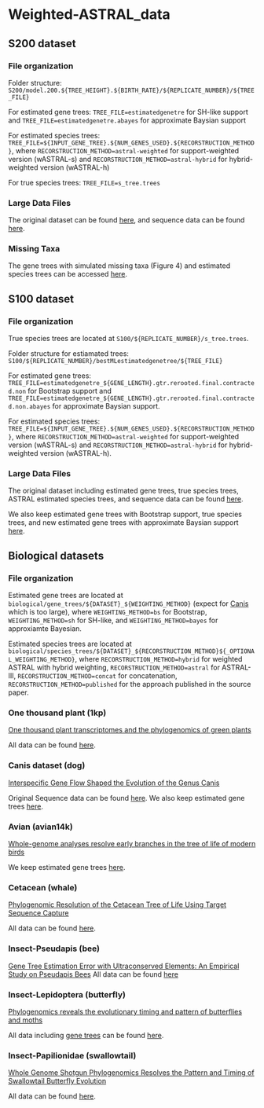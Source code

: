 # Weighted-ASTRAL_data

## S200 dataset
### File organization
Folder structure: `S200/model.200.${TREE_HEIGHT}.${BIRTH_RATE}/${REPLICATE_NUMBER}/${TREE_FILE}`

For estimated gene trees: `TREE_FILE=estimatedgenetre` for SH-like support and `TREE_FILE=estimatedgenetre.abayes` for approximate Baysian support

For estimated species trees: `TREE_FILE=${INPUT_GENE_TREE}.${NUM_GENES_USED}.${RECORSTRUCTION_METHOD}`, where `RECORSTRUCTION_METHOD=astral-weighted` for support-weighted version (wASTRAL-s) and `RECORSTRUCTION_METHOD=astral-hybrid` for hybrid-weighted version (wASTRAL-h)

For true species trees: `TREE_FILE=s_tree.trees`

### Large Data Files
The original dataset can be found [here](https://datadryad.org/stash/dataset/doi:10.6076/D1WK5R), and sequence data can be found [here](https://sites.google.com/eng.ucsd.edu/datasets/astral/astral-ii).

### Missing Taxa
The gene trees with simulated missing taxa (Figure 4) and estimated species trees can be accessed [here](https://datadryad.org/stash/dataset/doi:10.6076/D1WK5R).

## S100 dataset
### File organization
True species trees are located at `S100/${REPLICATE_NUMBER}/s_tree.trees`.

Folder structure for estiamated trees: `S100/${REPLICATE_NUMBER}/bestMLestimatedgenetree/${TREE_FILE}`

For estimated gene trees: `TREE_FILE=estimatedgenetre_${GENE_LENGTH}.gtr.rerooted.final.contracted.non` for Bootstrap support and `TREE_FILE=estimatedgenetre_${GENE_LENGTH}.gtr.rerooted.final.contracted.non.abayes` for approximate Baysian support.

For estimated species trees: `TREE_FILE=${INPUT_GENE_TREE}.${NUM_GENES_USED}.${RECORSTRUCTION_METHOD}`, where `RECORSTRUCTION_METHOD=astral-weighted` for support-weighted version (wASTRAL-s) and `RECORSTRUCTION_METHOD=astral-hybrid` for hybrid-weighted version (wASTRAL-h).

### Large Data Files
The original dataset including estimated gene trees, true species trees, ASTRAL estimated species trees, and sequence data can be found [here](https://gitlab.com/esayyari/ASTRALIII/-/blob/master/S101.tar.gz).

We also keep estimated gene trees with Bootstrap support, true species trees, and new estimated gene trees with approximate Baysian support [here](https://datadryad.org/stash/dataset/doi:10.6076/D1WK5R).

## Biological datasets
### File organization
Estimated gene trees are located at `biological/gene_trees/${DATASET}_${WEIGHTING_METHOD}` (expect for [Canis](https://drive.google.com/file/d/1m36m5H9UTr2LgG91PRKpBrgZqoVoda9F) which is too large), where `WEIGHTING_METHOD=bs` for Bootstrap, `WEIGHTING_METHOD=sh` for SH-like, and `WEIGHTING_METHOD=bayes` for approxiamte Bayesian.

Estimated species trees are located at `biological/species_trees/${DATASET}_${RECORSTRUCTION_METHOD}${_OPTIONAL_WEIGHTING_METHOD}`, where `RECORSTRUCTION_METHOD=hybrid` for weighted ASTRAL with hybrid weighting, `RECORSTRUCTION_METHOD=astral` for ASTRAL-III, `RECORSTRUCTION_METHOD=concat` for concatenation, `RECORSTRUCTION_METHOD=published` for  the approach published in the source paper.

### One thousand plant (1kp)
[One thousand plant transcriptomes and the phylogenomics of green plants](https://www.nature.com/articles/s41586-019-1693-2)

All data can be found [here](https://datacommons.cyverse.org/browse/iplant/home/shared/commons_repo/curated/oneKP_capstone_2019).

### Canis dataset (dog)
[Interspecific Gene Flow Shaped the Evolution of the Genus Canis](https://www.sciencedirect.com/science/article/pii/S0960982218311254)

Original Sequence data can be found [here](https://www.ncbi.nlm.nih.gov/bioproject/?term=PRJNA494815).
We also keep estimated gene trees [here](https://datadryad.org/stash/dataset/doi:10.6076/D1WK5R).

### Avian (avian14k)
[Whole-genome analyses resolve early branches in the tree of life of modern birds](https://www.science.org/doi/10.1126/science.1253451)

We keep estimated gene trees [here](https://gitlab.com/esayyari/ASTRALIII/-/blob/master/avian.tar.gz).

### Cetacean (whale)
[Phylogenomic Resolution of the Cetacean Tree of Life Using Target Sequence Capture](https://academic.oup.com/sysbio/article/69/3/479/5601630)

All data can be found [here](https://datadryad.org/stash/dataset/doi:10.5061/dryad.jq40b0f).

### Insect-Pseudapis (bee)
[Gene Tree Estimation Error with Ultraconserved Elements: An Empirical Study on Pseudapis Bees](https://academic.oup.com/sysbio/article-abstract/70/4/803/6050959)
All data can be found [here](https://datadryad.org/stash/dataset/doi:10.5061/dryad.z08kprrb6)

### Insect-Lepidoptera (butterfly)
[Phylogenomics reveals the evolutionary timing and pattern of butterflies and moths](https://www.pnas.org/content/116/45/22657)

All data including [gene trees](https://datadryad.org/stash/downloads/file_stream/168061) can be found [here](https://datadryad.org/stash/dataset/doi:10.5061/dryad.j477b40).

### Insect-Papilionidae (swallowtail)
[Whole Genome Shotgun Phylogenomics Resolves the Pattern and Timing of Swallowtail Butterfly Evolution](https://academic.oup.com/sysbio/article/69/1/38/5486398)

All data can be found [here](https://datadryad.org/stash/dataset/doi:10.5061/dryad.ff18q9d).

